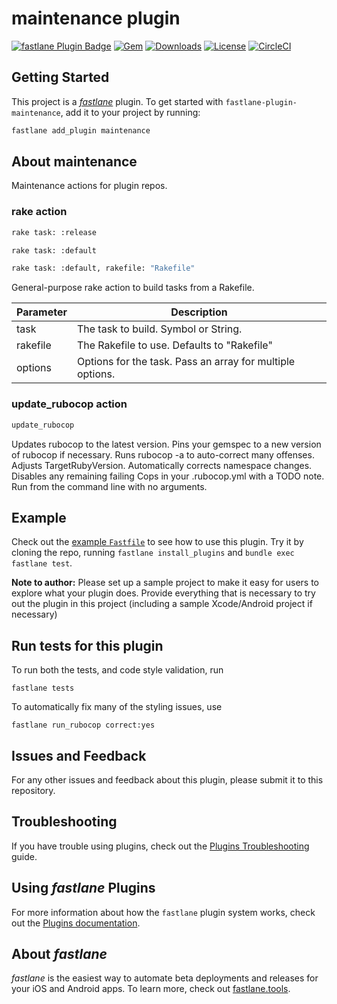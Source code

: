 # maintenance plugin

[![fastlane Plugin Badge](https://rawcdn.githack.com/fastlane/fastlane/master/fastlane/assets/plugin-badge.svg)](https://rubygems.org/gems/fastlane-plugin-maintenance)
[![Gem](https://img.shields.io/gem/v/fastlane-plugin-maintenance.svg?style=flat)](https://rubygems.org/gems/fastlane-plugin-maintenance)
[![Downloads](https://img.shields.io/gem/dt/fastlane-plugin-maintenance.svg?style=flat)](https://rubygems.org/gems/fastlane-plugin-maintenance)
[![License](https://img.shields.io/badge/license-MIT-green.svg?style=flat)](https://github.com/jdee/fastlane-plugin-maintenance/blob/master/LICENSE)
[![CircleCI](https://img.shields.io/circleci/project/github/jdee/fastlane-plugin-maintenance.svg)](https://circleci.com/gh/jdee/fastlane-plugin-maintenance)

## Getting Started

This project is a [_fastlane_](https://github.com/fastlane/fastlane) plugin. To get started with `fastlane-plugin-maintenance`, add it to your project by running:

```bash
fastlane add_plugin maintenance
```

## About maintenance

Maintenance actions for plugin repos.

### rake action

```bash
rake task: :release
```

```bash
rake task: :default
```

```bash
rake task: :default, rakefile: "Rakefile"
```

General-purpose rake action to build tasks from a Rakefile.

|Parameter|Description|
|---------|-----------|
|task|The task to build. Symbol or String.|
|rakefile|The Rakefile to use. Defaults to "Rakefile"|
|options|Options for the task. Pass an array for multiple options.|

### update_rubocop action

```bash
update_rubocop
```

Updates rubocop to the latest version. Pins your gemspec to a new version of rubocop if
necessary. Runs rubocop -a to auto-correct many offenses. Adjusts TargetRubyVersion.
Automatically corrects namespace changes. Disables any remaining failing Cops in your
.rubocop.yml with a TODO note. Run from the command line with no arguments.

## Example

Check out the [example `Fastfile`](fastlane/Fastfile) to see how to use this plugin. Try it by cloning the repo, running `fastlane install_plugins` and `bundle exec fastlane test`.

**Note to author:** Please set up a sample project to make it easy for users to explore what your plugin does. Provide everything that is necessary to try out the plugin in this project (including a sample Xcode/Android project if necessary)

## Run tests for this plugin

To run both the tests, and code style validation, run

```
fastlane tests
```

To automatically fix many of the styling issues, use
```
fastlane run_rubocop correct:yes
```

## Issues and Feedback

For any other issues and feedback about this plugin, please submit it to this repository.

## Troubleshooting

If you have trouble using plugins, check out the [Plugins Troubleshooting](https://docs.fastlane.tools/plugins/plugins-troubleshooting/) guide.

## Using _fastlane_ Plugins

For more information about how the `fastlane` plugin system works, check out the [Plugins documentation](https://docs.fastlane.tools/plugins/create-plugin/).

## About _fastlane_

_fastlane_ is the easiest way to automate beta deployments and releases for your iOS and Android apps. To learn more, check out [fastlane.tools](https://fastlane.tools).
